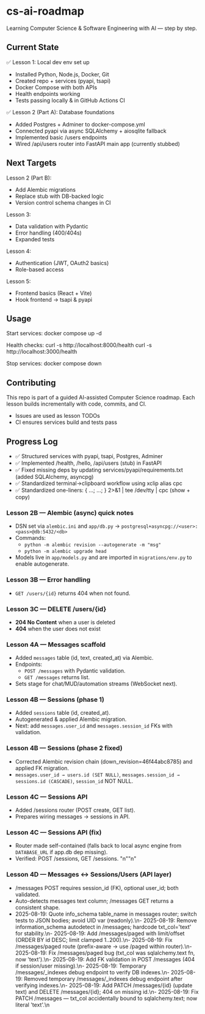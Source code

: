 # cs-ai-roadmap
Learning Computer Science & Software Engineering with AI — step by step.

## Current State
✅ Lesson 1: Local dev env set up
- Installed Python, Node.js, Docker, Git
- Created repo + services (pyapi, tsapi)
- Docker Compose with both APIs
- Health endpoints working
- Tests passing locally & in GitHub Actions CI

✅ Lesson 2 (Part A): Database foundations
- Added Postgres + Adminer to docker-compose.yml
- Connected pyapi via async SQLAlchemy + aiosqlite fallback
- Implemented basic /users endpoints
- Wired /api/users router into FastAPI main app (currently stubbed)

## Next Targets
Lesson 2 (Part B):
- Add Alembic migrations
- Replace stub with DB-backed logic
- Version control schema changes in CI

Lesson 3:
- Data validation with Pydantic
- Error handling (400/404s)
- Expanded tests

Lesson 4:
- Authentication (JWT, OAuth2 basics)
- Role-based access

Lesson 5:
- Frontend basics (React + Vite)
- Hook frontend → tsapi & pyapi

## Usage
Start services:
docker compose up -d

Health checks:
curl -s http://localhost:8000/health
curl -s http://localhost:3000/health

Stop services:
docker compose down

## Contributing
This repo is part of a guided AI-assisted Computer Science roadmap. Each lesson builds incrementally with code, commits, and CI.

- Issues are used as lesson TODOs
- CI ensures services build and tests pass

## Progress Log
- ✅ Structured services with pyapi, tsapi, Postgres, Adminer
- ✅ Implemented /health, /hello, /api/users (stub) in FastAPI
- ✅ Fixed missing deps by updating services/pyapi/requirements.txt (added SQLAlchemy, asyncpg)
- ✅ Standardized terminal→clipboard workflow using xclip alias cpc
- ✅ Standardized one-liners: { …; …; } 2>&1 | tee /dev/tty | cpc (show + copy)


### Lesson 2B — Alembic (async) quick notes
- DSN set via `alembic.ini` and `app/db.py` → `postgresql+asyncpg://<user>:<pass>@db:5432/<db>`
- Commands:
  - `python -m alembic revision --autogenerate -m "msg"`
  - `python -m alembic upgrade head`
- Models live in `app/models.py` and are imported in `migrations/env.py` to enable autogenerate.


### Lesson 3B — Error handling
- `GET /users/{id}` returns 404 when not found.


### Lesson 3C — DELETE /users/{id}
- **204 No Content** when a user is deleted
- **404** when the user does not exist

### Lesson 4A — Messages scaffold
- Added `messages` table (id, text, created_at) via Alembic.
- Endpoints:
  - `POST /messages` with Pydantic validation.
  - `GET /messages` returns list.
- Sets stage for chat/MUD/automation streams (WebSocket next).

### Lesson 4B — Sessions (phase 1)
- Added `sessions` table (id, created_at).
- Autogenerated & applied Alembic migration.
- Next: add `messages.user_id` and `messages.session_id` FKs with validation.


### Lesson 4B — Sessions (phase 2 fixed)
- Corrected Alembic revision chain (down_revision=46f44abc8785) and applied FK migration.
- `messages.user_id → users.id (SET NULL)`, `messages.session_id → sessions.id (CASCADE)`, `session_id` NOT NULL.

### Lesson 4C — Sessions API
- Added /sessions router (POST create, GET list).
- Prepares wiring messages → sessions in API.

### Lesson 4C — Sessions API (fix)
- Router made self-contained (falls back to local async engine from `DATABASE_URL` if app.db dep missing).
- Verified: POST /sessions, GET /sessions.
"n""n"
### Lesson 4D — Messages ↔ Sessions/Users (API layer)
- /messages POST requires session_id (FK), optional user_id; both validated.
- Auto-detects messages text column; /messages GET returns a consistent shape.
- 2025-08-19: Quote info_schema table_name in messages router; switch tests to JSON bodies; avoid UID var (readonly).\n- 2025-08-19: Remove information_schema autodetect in /messages; hardcode txt_col='text' for stability.\n- 2025-08-19: Add /messages/paged with limit/offset (ORDER BY id DESC; limit clamped 1..200).\n- 2025-08-19: Fix /messages/paged route (prefix-aware -> use /paged within router).\n- 2025-08-19: Fix /messages/paged bug (txt_col was sqlalchemy.text fn, now 'text').\n- 2025-08-19: Add FK validation in POST /messages (404 if session/user missing).\n- 2025-08-19: Temporary /messages/_indexes debug endpoint to verify DB indexes.\n- 2025-08-19: Removed temporary /messages/_indexes debug endpoint after verifying indexes.\n- 2025-08-19: Add PATCH /messages/{id} (update text) and DELETE /messages/{id}; 404 on missing id.\n- 2025-08-19: Fix PATCH /messages — txt_col accidentally bound to sqlalchemy.text; now literal 'text'.\n